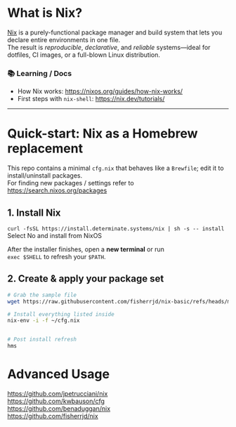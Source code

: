# What is Nix?
[Nix](https://nixos.org) is a purely-functional package manager and build system that lets you declare entire environments in one file.  
The result is *reproducible*, *declarative*, and *reliable* systems—ideal for dotfiles, CI images, or a full-blown Linux distribution.

### 📚 Learning / Docs
- How Nix works: https://nixos.org/guides/how-nix-works/  
- First steps with `nix-shell`: https://nix.dev/tutorials/

---

# Quick-start: Nix as a Homebrew replacement
This repo contains a minimal `cfg.nix` that behaves like a `Brewfile`; edit it to install/uninstall packages.
<br>For finding new packages / settings refer to https://search.nixos.org/packages

## 1. Install Nix
```curl -fsSL https://install.determinate.systems/nix | sh -s -- install```
Select No and install from NixOS

After the installer finishes, open a **new terminal** or run  
`exec $SHELL` to refresh your `$PATH`.

## 2. Create & apply your package set
```bash
# Grab the sample file
wget https://raw.githubusercontent.com/fisherrjd/nix-basic/refs/heads/main/cfg.nix

# Install everything listed inside
nix-env -i -f ~/cfg.nix


# Post install refresh
hms
```

# Advanced Usage
https://github.com/jpetrucciani/nix
<br>https://github.com/kwbauson/cfg
<br>https://github.com/benaduggan/nix
<br>https://github.com/fisherrjd/nix

